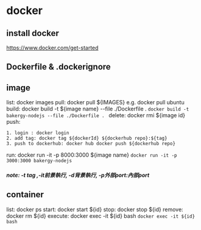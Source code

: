 # docker
## install docker
https://www.docker.com/get-started

## Dockerfile & .dockerignore

## image
list: docker images
pull: docker pull ${IMAGES}   e.g. docker pull ubuntu
build: docker build -t ${image name} --file ./Dockerfile .  `docker build -t bakergy-nodejs --file ./Dockerfile . `
delete: docker rmi ${image id}
push: 
```
1. login : docker login
2. add tag: docker tag ${dockerId} ${dockerhub repo}:${tag}
3. push to dockerhub: docker hub docker push ${dockerhub repo}
```
run: docker run -it -p 8000:3000 ${image name}  `docker run -it -p 3000:3000 bakergy-nodejs`


##### note: -t tag ,-it前景執行, -d背景執行, -p外部port:內部port

## container
list: docker ps
start: docker start ${id}
stop: docker stop ${id}
remove: docker rm ${id}
execute: docker exec -it ${id} bash `docker exec -it ${id} bash`
